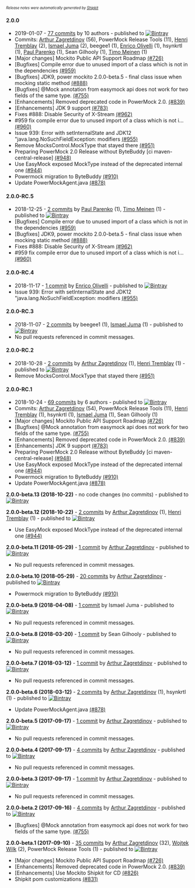<sup><sup>*Release notes were automatically generated by [Shipkit](http://shipkit.org/)*</sup></sup>

#### 2.0.0
 - 2019-01-07 - [77 commits](https://github.com/powermock/powermock/compare/powermock-1.7.3...powermock-2.0.0) by 10 authors - published to [![Bintray](https://img.shields.io/badge/Bintray-2.0.0-green.svg)](https://bintray.com/powermock/null/powermock/2.0.0)
 - Commits: [Arthur Zagretdinov](https://github.com/thekingnothing) (56), PowerMock Release Tools (11), [Henri Tremblay](https://github.com/henri-tremblay) (2), [Ismael Juma](https://github.com/ijuma) (2), beegee1 (1), [Enrico Olivelli](https://github.com/eolivelli) (1), hsynkrtl (1), [Paul Parenko](https://github.com/parenko) (1), Sean Gilhooly (1), [Timo Meinen](https://github.com/timomeinen) (1)
 - [Major changes] Mockito Public API Support Roadmap  [(#726)](https://github.com/powermock/powermock/issues/726)
 - [Bugfixes] Compile error due to unused import of a class which is not in the dependencies [(#959)](https://github.com/powermock/powermock/issues/959)
 - [Bugfixes] JDK9, power mockito 2.0.0-beta.5 - final class issue when mocking static method [(#888)](https://github.com/powermock/powermock/issues/888)
 - [Bugfixes] @Mock annotation from easymock api does not work for two fields of the same type. [(#755)](https://github.com/powermock/powermock/issues/755)
 - [Enhancements] Removed deprecated code in PowerMock 2.0.  [(#839)](https://github.com/powermock/powermock/issues/839)
 - [Enhancements] JDK 9 support [(#783)](https://github.com/powermock/powermock/issues/783)
 - Fixes #888: Disable Security of X-Stream [(#962)](https://github.com/powermock/powermock/pull/962)
 - #959 fix compile error due to unused import of a class which is not i… [(#960)](https://github.com/powermock/powermock/pull/960)
 - Issue 939: Error with setInternalState and JDK12 "java.lang.NoSuchFieldException: modifiers [(#955)](https://github.com/powermock/powermock/pull/955)
 - Remove MocksControl.MockType that stayed there [(#951)](https://github.com/powermock/powermock/pull/951)
 - Preparing PowerMock 2.0 Release without ByteBuddy [ci maven-central-release] [(#948)](https://github.com/powermock/powermock/pull/948)
 - Use EasyMock exposed MockType instead of the deprecated internal one [(#944)](https://github.com/powermock/powermock/pull/944)
 - Powermock migration to ByteBuddy [(#910)](https://github.com/powermock/powermock/pull/910)
 - Update PowerMockAgent.java [(#878)](https://github.com/powermock/powermock/pull/878)

#### 2.0.0-RC.5
 - 2018-12-25 - [2 commits](https://github.com/powermock/powermock/compare/powermock-2.0.0-RC.4...powermock-2.0.0-RC.5) by [Paul Parenko](https://github.com/parenko) (1), [Timo Meinen](https://github.com/timomeinen) (1) - published to [![Bintray](https://img.shields.io/badge/Bintray-2.0.0-RC.5-green.svg)](https://bintray.com/powermock/null/powermock-development/2.0.0-RC.5)
 - [Bugfixes] Compile error due to unused import of a class which is not in the dependencies [(#959)](https://github.com/powermock/powermock/issues/959)
 - [Bugfixes] JDK9, power mockito 2.0.0-beta.5 - final class issue when mocking static method [(#888)](https://github.com/powermock/powermock/issues/888)
 - Fixes #888: Disable Security of X-Stream [(#962)](https://github.com/powermock/powermock/pull/962)
 - #959 fix compile error due to unused import of a class which is not i… [(#960)](https://github.com/powermock/powermock/pull/960)

#### 2.0.0-RC.4
 - 2018-11-17 - [1 commit](https://github.com/powermock/powermock/compare/powermock-2.0.0-RC.3...powermock-2.0.0-RC.4) by [Enrico Olivelli](https://github.com/eolivelli) - published to [![Bintray](https://img.shields.io/badge/Bintray-2.0.0-RC.4-green.svg)](https://bintray.com/powermock/null/powermock/2.0.0-RC.4)
 - Issue 939: Error with setInternalState and JDK12 "java.lang.NoSuchFieldException: modifiers [(#955)](https://github.com/powermock/powermock/pull/955)

#### 2.0.0-RC.3
 - 2018-11-07 - [2 commits](https://github.com/powermock/powermock/compare/powermock-2.0.0-RC.2...powermock-2.0.0-RC.3) by beegee1 (1), [Ismael Juma](https://github.com/ijuma) (1) - published to [![Bintray](https://img.shields.io/badge/Bintray-2.0.0-RC.3-green.svg)](https://bintray.com/powermock/null/powermock/2.0.0-RC.3)
 - No pull requests referenced in commit messages.

#### 2.0.0-RC.2
 - 2018-10-28 - [2 commits](https://github.com/powermock/powermock/compare/powermock-2.0.0-RC.1...powermock-2.0.0-RC.2) by [Arthur Zagretdinov](https://github.com/thekingnothing) (1), [Henri Tremblay](https://github.com/henri-tremblay) (1) - published to [![Bintray](https://img.shields.io/badge/Bintray-2.0.0-RC.2-green.svg)](https://bintray.com/powermock/null/powermock-development/2.0.0-RC.2)
 - Remove MocksControl.MockType that stayed there [(#951)](https://github.com/powermock/powermock/pull/951)

#### 2.0.0-RC.1
 - 2018-10-24 - [69 commits](https://github.com/powermock/powermock/compare/powermock-1.7.4...powermock-2.0.0-RC.1) by 6 authors - published to [![Bintray](https://img.shields.io/badge/Bintray-2.0.0-RC.1-green.svg)](https://bintray.com/powermock/null/powermock/2.0.0-RC.1)
 - Commits: [Arthur Zagretdinov](https://github.com/thekingnothing) (54), PowerMock Release Tools (11), [Henri Tremblay](https://github.com/henri-tremblay) (1), hsynkrtl (1), [Ismael Juma](https://github.com/ijuma) (1), Sean Gilhooly (1)
 - [Major changes] Mockito Public API Support Roadmap  [(#726)](https://github.com/powermock/powermock/issues/726)
 - [Bugfixes] @Mock annotation from easymock api does not work for two fields of the same type. [(#755)](https://github.com/powermock/powermock/issues/755)
 - [Enhancements] Removed deprecated code in PowerMock 2.0.  [(#839)](https://github.com/powermock/powermock/issues/839)
 - [Enhancements] JDK 9 support [(#783)](https://github.com/powermock/powermock/issues/783)
 - Preparing PowerMock 2.0 Release without ByteBuddy [ci maven-central-release] [(#948)](https://github.com/powermock/powermock/pull/948)
 - Use EasyMock exposed MockType instead of the deprecated internal one [(#944)](https://github.com/powermock/powermock/pull/944)
 - Powermock migration to ByteBuddy [(#910)](https://github.com/powermock/powermock/pull/910)
 - Update PowerMockAgent.java [(#878)](https://github.com/powermock/powermock/pull/878)

**2.0.0-beta.13 (2018-10-22)** - no code changes (no commits) - published to [![Bintray](https://img.shields.io/badge/Bintray-2.0.0-beta.13-green.svg)](https://bintray.com/powermock/null/powermock-development/2.0.0-beta.13)

**2.0.0-beta.12 (2018-10-22)** - [2 commits](https://github.com/powermock/powermock/compare/powermock-2.0.0-beta.11...powermock-2.0.0-beta.12) by [Arthur Zagretdinov](https://github.com/thekingnothing) (1), [Henri Tremblay](https://github.com/henri-tremblay) (1) - published to [![Bintray](https://img.shields.io/badge/Bintray-2.0.0-beta.12-green.svg)](https://bintray.com/powermock/null/powermock-development/2.0.0-beta.12)
 - Use EasyMock exposed MockType instead of the deprecated internal one [(#944)](https://github.com/powermock/powermock/pull/944)

**2.0.0-beta.11 (2018-05-29)** - [1 commit](https://github.com/powermock/powermock/compare/powermock-2.0.0-beta.10...powermock-2.0.0-beta.11) by [Arthur Zagretdinov](https://github.com/thekingnothing) - published to [![Bintray](https://img.shields.io/badge/Bintray-2.0.0-beta.11-green.svg)](https://bintray.com/powermock/null/powermock-development/2.0.0-beta.11)
 - No pull requests referenced in commit messages.

**2.0.0-beta.10 (2018-05-29)** - [20 commits](https://github.com/powermock/powermock/compare/powermock-2.0.0-beta.9...powermock-2.0.0-beta.10) by [Arthur Zagretdinov](https://github.com/thekingnothing) - published to [![Bintray](https://img.shields.io/badge/Bintray-2.0.0-beta.10-green.svg)](https://bintray.com/powermock/null/powermock-development/2.0.0-beta.10)
 - Powermock migration to ByteBuddy [(#910)](https://github.com/powermock/powermock/pull/910)

**2.0.0-beta.9 (2018-04-08)** - [1 commit](https://github.com/powermock/powermock/compare/powermock-2.0.0-beta.8...powermock-2.0.0-beta.9) by Ismael Juma - published to [![Bintray](https://img.shields.io/badge/Bintray-2.0.0-beta.9-green.svg)](https://bintray.com/powermock/null/powermock-development/2.0.0-beta.9)
 - No pull requests referenced in commit messages.

**2.0.0-beta.8 (2018-03-20)** - [1 commit](https://github.com/powermock/powermock/compare/powermock-2.0.0-beta.7...powermock-2.0.0-beta.8) by Sean Gilhooly - published to [![Bintray](https://img.shields.io/badge/Bintray-2.0.0-beta.8-green.svg)](https://bintray.com/powermock/null/powermock-development/2.0.0-beta.8)
 - No pull requests referenced in commit messages.

**2.0.0-beta.7 (2018-03-12)** - [1 commit](https://github.com/powermock/powermock/compare/powermock-2.0.0-beta.6...powermock-2.0.0-beta.7) by [Arthur Zagretdinov](https://github.com/thekingnothing) - published to [![Bintray](https://img.shields.io/badge/Bintray-2.0.0-beta.7-green.svg)](https://bintray.com/powermock/null/powermock-development/2.0.0-beta.7)
 - No pull requests referenced in commit messages.

**2.0.0-beta.6 (2018-03-12)** - [2 commits](https://github.com/powermock/powermock/compare/powermock-2.0.0-beta.5...powermock-2.0.0-beta.6) by [Arthur Zagretdinov](https://github.com/thekingnothing) (1), hsynkrtl (1) - published to [![Bintray](https://img.shields.io/badge/Bintray-2.0.0-beta.6-green.svg)](https://bintray.com/powermock/null/powermock-development/2.0.0-beta.6)
 - Update PowerMockAgent.java [(#878)](https://github.com/powermock/powermock/pull/878)

**2.0.0-beta.5 (2017-09-17)** - [1 commit](https://github.com/powermock/powermock/compare/powermock-2.0.0-beta.4...powermock-2.0.0-beta.5) by [Arthur Zagretdinov](https://github.com/thekingnothing) - published to [![Bintray](https://img.shields.io/badge/Bintray-2.0.0-beta.5-green.svg)](https://bintray.com/powermock/null/powermock/2.0.0-beta.5)
 - No pull requests referenced in commit messages.

**2.0.0-beta.4 (2017-09-17)** - [4 commits](https://github.com/powermock/powermock/compare/powermock-2.0.0-beta.3...powermock-2.0.0-beta.4) by [Arthur Zagretdinov](https://github.com/thekingnothing) - published to [![Bintray](https://img.shields.io/badge/Bintray-2.0.0-beta.4-green.svg)](https://bintray.com/powermock/null/powermock-development/2.0.0-beta.4)
 - No pull requests referenced in commit messages.

**2.0.0-beta.3 (2017-09-17)** - [1 commit](https://github.com/powermock/powermock/compare/powermock-2.0.0-beta.2...powermock-2.0.0-beta.3) by [Arthur Zagretdinov](https://github.com/thekingnothing) - published to [![Bintray](https://img.shields.io/badge/Bintray-2.0.0-beta.3-green.svg)](https://bintray.com/thekingnothing/null/null/2.0.0-beta.3)
 - No pull requests referenced in commit messages.

**2.0.0-beta.2 (2017-09-16)** - [4 commits](https://github.com/powermock/powermock/compare/powermock-2.0.0-beta.1...powermock-2.0.0-beta.2) by [Arthur Zagretdinov](https://github.com/thekingnothing) - published to [![Bintray](https://img.shields.io/badge/Bintray-2.0.0-beta.2-green.svg)](https://bintray.com/powermock/maven/powermock/2.0.0-beta.2)
 - [Bugfixes] @Mock annotation from easymock api does not work for two fields of the same type. [(#755)](https://github.com/powermock/powermock/issues/755)

**2.0.0-beta.1 (2017-09-10)** - [35 commits](https://github.com/powermock/powermock/compare/powermock-1.7.1...powermock-2.0.0-beta.1) by [Arthur Zagretdinov](https://github.com/thekingnothing) (32), [Wojtek Wilk](https://github.com/wwilk) (2), PowerMock Release Tools (1) - published to [![Bintray](https://img.shields.io/badge/Bintray-2.0.0-beta.1-green.svg)](https://bintray.com/powermock/maven/powermock/2.0.0-beta.1)
 - [Major changes] Mockito Public API Support Roadmap  [(#726)](https://github.com/powermock/powermock/issues/726)
 - [Enhancements] Removed deprecated code in PowerMock 2.0.  [(#839)](https://github.com/powermock/powermock/issues/839)
 - [Enhancements] Use Mockito Shipkit for CD [(#826)](https://github.com/powermock/powermock/issues/826)
 - Shipkit pom customizations [(#831)](https://github.com/powermock/powermock/pull/831)

